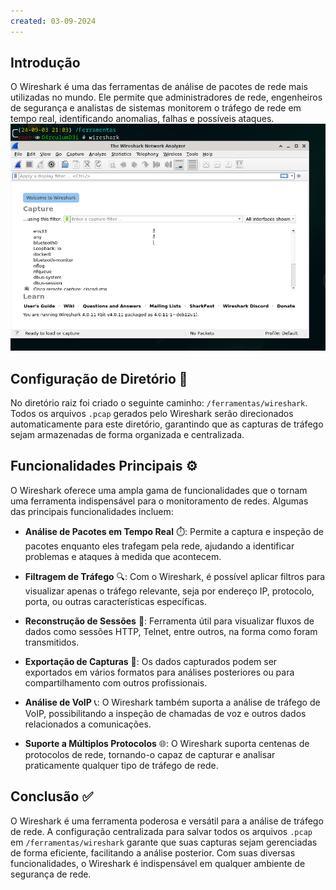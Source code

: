 ```yaml
---
created: 03-09-2024
---
```

## **Introdução**
O Wireshark é uma das ferramentas de análise de pacotes de rede mais utilizadas no mundo. Ele permite que administradores de rede, engenheiros de segurança e analistas de sistemas monitorem o tráfego de rede em tempo real, identificando anomalias, falhas e possíveis ataques.
![wireshark](https://github.com/AnubisChacal/O4rculumD3i/blob/main/Ferramentas/Path-1/PRINTs/Pasted%20image%2020240903210456.png)


## **Configuração de Diretório** 📁
No diretório raiz foi criado o seguinte caminho: `/ferramentas/wireshark`. Todos os arquivos `.pcap` gerados pelo Wireshark serão direcionados automaticamente para este diretório, garantindo que as capturas de tráfego sejam armazenadas de forma organizada e centralizada.

## **Funcionalidades Principais** ⚙️
O Wireshark oferece uma ampla gama de funcionalidades que o tornam uma ferramenta indispensável para o monitoramento de redes. Algumas das principais funcionalidades incluem:

- **Análise de Pacotes em Tempo Real** ⏱️: Permite a captura e inspeção de pacotes enquanto eles trafegam pela rede, ajudando a identificar problemas e ataques à medida que acontecem.
  
- **Filtragem de Tráfego** 🔍: Com o Wireshark, é possível aplicar filtros para visualizar apenas o tráfego relevante, seja por endereço IP, protocolo, porta, ou outras características específicas.

- **Reconstrução de Sessões** 🔄: Ferramenta útil para visualizar fluxos de dados como sessões HTTP, Telnet, entre outros, na forma como foram transmitidos.

- **Exportação de Capturas** 💾: Os dados capturados podem ser exportados em vários formatos para análises posteriores ou para compartilhamento com outros profissionais.

- **Análise de VoIP** 📞: O Wireshark também suporta a análise de tráfego de VoIP, possibilitando a inspeção de chamadas de voz e outros dados relacionados a comunicações.

- **Suporte a Múltiplos Protocolos** 🌐: O Wireshark suporta centenas de protocolos de rede, tornando-o capaz de capturar e analisar praticamente qualquer tipo de tráfego de rede.

## **Conclusão** ✅
O Wireshark é uma ferramenta poderosa e versátil para a análise de tráfego de rede. A configuração centralizada para salvar todos os arquivos `.pcap` em `/ferramentas/wireshark` garante que suas capturas sejam gerenciadas de forma eficiente, facilitando a análise posterior. Com suas diversas funcionalidades, o Wireshark é indispensável em qualquer ambiente de segurança de rede.
